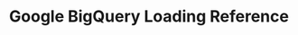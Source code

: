---
# -------------------------- #
#          PAGE INFO         #
# -------------------------- #

title: Google BigQuery Loading Reference
permalink: /replication/loading/destination-guides/reference/google-bigquery
redirect_to: /replication/loading/destination-guides/reference/google-bigquery/v2
redirect_from:
  - /replication/reference/google-bigquery
  - /data-structure/bigquery-data-loading-behavior

key: "bigquery-loading-reference"

layout: general
content-type: "loading-reference"

display_name: "Google BigQuery"
type: "bigquery"

has-versions: true
show-in-version-menu: false
---